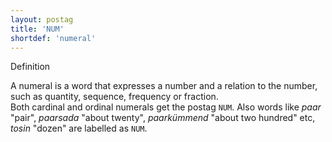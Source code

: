 ```yaml
---
layout: postag
title: 'NUM'
shortdef: 'numeral'
---
```

Definition

A numeral is a word that expresses a number and a relation to the number, such as quantity, sequence, frequency or fraction.<br/>
Both cardinal and ordinal numerals get the postag <code>NUM</code>. Also words like <i>paar</i> "pair", <i>paarsada</i> "about twenty", <i>paarkümmend</i> "about two hundred" etc, <i>tosin</i> "dozen" are labelled as <code>NUM</code>.
<!-- Interlanguage links updated Čt lis 12 09:42:54 CET 2020 -->
